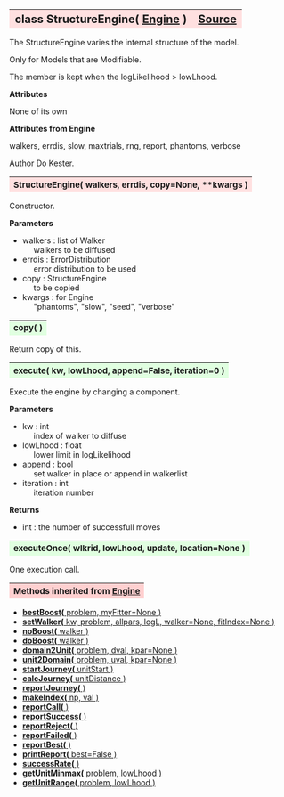 ---
---
<br><br>

<a name="StructureEngine"></a>
<table><thead style="background-color:#FFE0E0; width:100%; font-size:20px"><tr><th style="text-align:left">
<strong>class StructureEngine(</strong> <a href="./Engine.html">Engine</a> )</th><th style="text-align:right"><a href=https://github.com/dokester/BayesicFitting/blob/master/BayesicFitting/source/StructureEngine.py target=_blank>Source</a></th></tr></thead></table>
<p>

The StructureEngine varies the internal structure of the model.

Only for Models that are Modifiable.

The member is kept when the logLikelihood > lowLhood.

<b>Attributes</b>

None of its own

<b>Attributes from Engine</b>

walkers, errdis, slow, maxtrials, rng, report, phantoms, verbose

Author       Do Kester.


<a name="StructureEngine"></a>
<table><thead style="background-color:#FFE0E0; width:100%; font-size:15px"><tr><th style="text-align:left">
<strong>StructureEngine(</strong> walkers, errdis, copy=None, **kwargs ) 
</th></tr></thead></table>
<p>

Constructor.

<b>Parameters</b>

* walkers  :  list of Walker<br>
&nbsp;&nbsp;&nbsp;&nbsp; walkers to be diffused<br>
* errdis  :  ErrorDistribution<br>
&nbsp;&nbsp;&nbsp;&nbsp; error distribution to be used<br>
* copy  :  StructureEngine<br>
&nbsp;&nbsp;&nbsp;&nbsp; to be copied<br>
* kwargs  :  for Engine<br>
&nbsp;&nbsp;&nbsp;&nbsp; "phantoms", "slow", "seed", "verbose"<br>


<a name="copy"></a>
<table><thead style="background-color:#E0FFE0; width:100%; font-size:15px"><tr><th style="text-align:left">
<strong>copy(</strong> )
</th></tr></thead></table>
<p>
Return copy of this. 

<a name="execute"></a>
<table><thead style="background-color:#E0FFE0; width:100%; font-size:15px"><tr><th style="text-align:left">
<strong>execute(</strong> kw, lowLhood, append=False, iteration=0 )
</th></tr></thead></table>
<p>

Execute the engine by changing a component.

<b>Parameters</b>

* kw  :  int<br>
&nbsp;&nbsp;&nbsp;&nbsp; index of walker to diffuse<br>
* lowLhood  :  float<br>
&nbsp;&nbsp;&nbsp;&nbsp; lower limit in logLikelihood<br>
* append  :  bool<br>
&nbsp;&nbsp;&nbsp;&nbsp; set walker in place or append in walkerlist<br>
* iteration  :  int<br>
&nbsp;&nbsp;&nbsp;&nbsp; iteration number<br>

<b>Returns</b>

* int  :  the number of successfull moves<br>


<a name="executeOnce"></a>
<table><thead style="background-color:#E0FFE0; width:100%; font-size:15px"><tr><th style="text-align:left">
<strong>executeOnce(</strong> wlkrid, lowLhood, update, location=None ) 
</th></tr></thead></table>
<p>

One execution call.

<table><thead style="background-color:#FFD0D0; width:100%; font-size:15px"><tr><th style="text-align:left">
<strong>Methods inherited from</strong> <a href="./Engine.html">Engine</a></th></tr></thead></table>


* [<strong>bestBoost(</strong> problem, myFitter=None ) ](./Engine.md#bestBoost)
* [<strong>setWalker(</strong> kw, problem, allpars, logL, walker=None, fitIndex=None ) ](./Engine.md#setWalker)
* [<strong>noBoost(</strong> walker ) ](./Engine.md#noBoost)
* [<strong>doBoost(</strong> walker ) ](./Engine.md#doBoost)
* [<strong>domain2Unit(</strong> problem, dval, kpar=None ) ](./Engine.md#domain2Unit)
* [<strong>unit2Domain(</strong> problem, uval, kpar=None ) ](./Engine.md#unit2Domain)
* [<strong>startJourney(</strong> unitStart ) ](./Engine.md#startJourney)
* [<strong>calcJourney(</strong> unitDistance ) ](./Engine.md#calcJourney)
* [<strong>reportJourney(</strong> ) ](./Engine.md#reportJourney)
* [<strong>makeIndex(</strong> np, val ) ](./Engine.md#makeIndex)
* [<strong>reportCall(</strong> )](./Engine.md#reportCall)
* [<strong>reportSuccess(</strong> )](./Engine.md#reportSuccess)
* [<strong>reportReject(</strong> )](./Engine.md#reportReject)
* [<strong>reportFailed(</strong> )](./Engine.md#reportFailed)
* [<strong>reportBest(</strong> )](./Engine.md#reportBest)
* [<strong>printReport(</strong> best=False ) ](./Engine.md#printReport)
* [<strong>successRate(</strong> ) ](./Engine.md#successRate)
* [<strong>getUnitMinmax(</strong> problem, lowLhood ) ](./Engine.md#getUnitMinmax)
* [<strong>getUnitRange(</strong> problem, lowLhood ) ](./Engine.md#getUnitRange)
